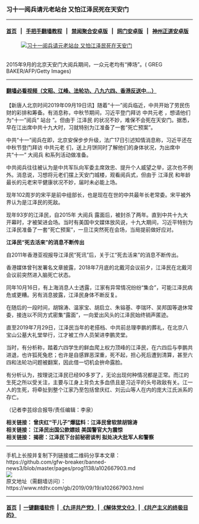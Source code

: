 ### 习十一阅兵请元老站台 又怕江泽民死在天安门
------------------------

#### [首页](https://github.com/gfw-breaker/banned-news3/blob/master/README.md) &nbsp;&nbsp;|&nbsp;&nbsp; [手把手翻墙教程](https://github.com/gfw-breaker/guides/wiki) &nbsp;&nbsp;|&nbsp;&nbsp; [禁闻聚合安卓版](https://github.com/gfw-breaker/bn-android) &nbsp;&nbsp;|&nbsp;&nbsp; [网门安卓版](https://github.com/oGate2/oGate) &nbsp;&nbsp;|&nbsp;&nbsp; [神州正道安卓版](https://github.com/SzzdOgate/update) 



<div><div class="featured_image">
 <a href="https://i.ntdtv.com/assets/uploads/2019/09/GettyImages-486270628.jpg" target="_blank">
  <figure>
   <img alt="习十一阅兵请元老站台 又怕江泽民死在天安门" src="https://i.ntdtv.com/assets/uploads/2019/09/GettyImages-486270628-800x450.jpg"/>
  </figure><br/>
 </a>
 <span class="caption">
  2015年9月的北京天安门大阅兵期间，一众元老均有“捧场”。( GREG BAKER/AFP/Getty Images)
 </span>
</div>
</div><hr/>

#### [翻墙必看视频（文昭、江峰、法轮功、八九六四、香港反送中...）](https://github.com/gfw-breaker/banned-news3/blob/master/pages/links.md)

<div><div class="post_content" itemprop="articleBody">
 <p>
  【新唐人北京时间2019年09月19日讯】随着“十一”阅兵临近，中共开始了劳民伤财的彩排和筹备。有消息称，中秋节期间，习近平登门拜访
  <ok href="https://www.ntdtv.com/gb/中共元老.htm">
   中共元老
  </ok>
  ，想请他们为“十一”阅兵“
  <ok href="https://www.ntdtv.com/gb/站台.htm">
   站台
  </ok>
  ”。但由于
  <ok href="https://www.ntdtv.com/gb/江泽民.htm">
   江泽民
  </ok>
  的状况不妙，难保不会死在天安门。据悉，早在江出席中共十九大时，习就特别为江准备了一套“死亡预案”。
 </p>
 <p>
  中共“十一”阅兵在即，北京安保步步升级，法广17日引述知情消息称，习近平还在中秋节登门拜访
  <ok href="https://www.ntdtv.com/gb/中共元老.htm">
   中共元老
  </ok>
  们，送上月饼同时了解他们的身体状况，为出席中共“十一”
  <ok href="https://www.ntdtv.com/gb/大阅兵.htm">
   大阅兵
  </ok>
  和系列活动做准备。
 </p>
 <p>
  中共阅兵往往被认为是中共军队向军委主席效忠、提升个人威望之举，这次也不例外。消息说，习想将元老们摆上天安门城楼，观看阅兵式，但由于
  <ok href="https://www.ntdtv.com/gb/江泽民.htm">
   江泽民
  </ok>
  和年龄最长的元老宋平健康状况不妙，届时未必能上场。
 </p>
 <p>
  现年102周岁的宋平是前中组部长，也是现在在世的中共最年长老常委。宋平被外界认为是江泽民的死敌。
 </p>
 <p>
  现年93岁的江泽民，自2015年
  <ok href="https://www.ntdtv.com/gb/大阅兵.htm">
   大阅兵
  </ok>
  露面后，被封杀了两年。直到中共十九大开幕时，才被架进会场。当时有美国中文媒体放风说，十九大期间，习近平特别为江泽民准备了一套“死亡预案”，一旦江突然死在会场，当局提前做好应对。
 </p>
 <p>
  <strong>
   江泽民“死去活来”的消息不断传出
  </strong>
 </p>
 <p>
  自2011年香港亚视报导江泽民“死讯”后，关于江“死去活来”的消息不断传出。
 </p>
 <p>
  香港媒体曾刊发署名文章披露，2018年7月底的北戴河会议前夕，江泽民在北戴河会议前突然进入脑死亡状态。
 </p>
 <p>
  同年10月16日，有上海消息人士透露，江家有异常情况纷纷“集合”，可能江泽民病危或更糟。另有消息披露，江泽民身体不断反复。
 </p>
 <p>
  在随后的一段时间，胡锦涛、温家宝、胡启立、朱镕基、李瑞环、吴邦国等退休常委，接连以不同方式密集“露面”，一向爱出风头的江泽民始终销声匿迹。
 </p>
 <p>
  直至2019年7月29日，江泽民当年的老搭档、中共前总理李鹏的葬礼，在北京八宝山公墓大礼堂举行，江才被工作人员架进李鹏灵堂。
 </p>
 <p>
  当时，有分析称，踏着六四学生的鲜血爬上权力顶峰的江泽民，在六四后与李鹏共进退，也许狐死兔悲；也许是自感罪恶深重，死不起，担心死后遭到清算，甚至六四和法轮功问题被翻案，因此借一切机会拚命露脸。
 </p>
 <p>
  有分析认为，按理说江泽民已经90多岁了，无论出现何种情况都是正常。而江的生死之所以受关注，主要与江身上背负太多血债且是习近平的头号政敌有关。江一人的生死，将牵扯到整个江家乃至包括曾庆红、刘云山等人在内的庞大江氏派系的存亡。
 </p>
 <p>
  （记者李芸综合报导/责任编辑：李泉）
 </p>
 <p>
  <strong>
   相关链接：
   <ok href="https://www.ntdtv.com/gb/2019/06/06/a102594572.html" rel="noopener" target="_blank">
    曾庆红“干儿子”爆猛料：江泽民曾软禁胡锦涛
   </ok>
  </strong>
  <br/>
  <strong>
   相关链接：
   <ok href="https://www.ntdtv.com/gb/2019/05/09/a102574326.html" rel="noopener" target="_blank">
    江泽民出国公款嫖妓 美国警官大为震惊
   </ok>
  </strong>
  <br/>
  <strong>
   相关链接：
   <ok href="https://www.ntdtv.com/gb/2019/01/31/a102501178.html" rel="noopener" target="_blank">
    揭密：江泽民下台前秘密谈判 拟处决大批军人和警察
   </ok>
  </strong>
 </p>
 <div class="single_ad">
 </div>
</div>
</div>
<hr/>
手机上长按并复制下列链接或二维码分享本文章：<br/>
https://github.com/gfw-breaker/banned-news3/blob/master/pages/prog1138/a102667903.md <br/>
<a href='https://github.com/gfw-breaker/banned-news3/blob/master/pages/prog1138/a102667903.md'><img src='https://github.com/gfw-breaker/banned-news3/blob/master/pages/prog1138/a102667903.md.png'/></a> <br/>
原文地址（需翻墙访问）：https://www.ntdtv.com/gb/2019/09/19/a102667903.html


------------------------
#### [首页](https://github.com/gfw-breaker/banned-news3/blob/master/README.md) &nbsp;|&nbsp; [一键翻墙软件](https://github.com/gfw-breaker/nogfw/blob/master/README.md) &nbsp;| [《九评共产党》](https://github.com/gfw-breaker/9ping.md/blob/master/README.md#九评之一评共产党是什么) | [《解体党文化》](https://github.com/gfw-breaker/jtdwh.md/blob/master/README.md) | [《共产主义的终极目的》](https://github.com/gfw-breaker/gczydzjmd.md/blob/master/README.md)


<img src='http://gfw-breaker.win/banned-news3/pages/prog1138/a102667903.md' width='0px' height='0px'/>